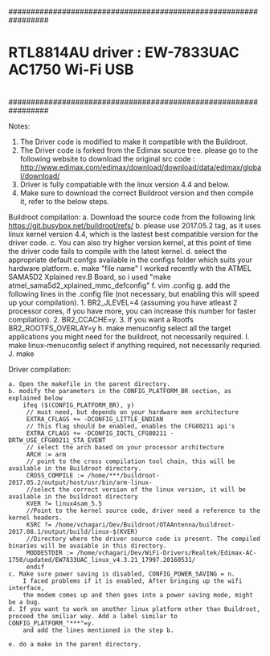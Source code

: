 #################################################################
#	
#		RTL8814AU driver : EW-7833UAC AC1750 Wi-Fi USB 
#
#################################################################

Notes:

1. The Driver code is modified to make it compatible with the Buildroot.
2. The Driver code is forked from the Edimax source tree.
	please go to the following website to download the original src code : http://www.edimax.com/edimax/download/download/data/edimax/global/download/
3. Driver is fully compatiable with the linux version 4.4 and below. 
4. Make sure to download the correct Buildroot version and then compile it, refer to the below steps.


Buildroot compilation:
	a. Download the source code from the following link
		https://git.busybox.net/buildroot/refs/
	b. please use 2017.05.2 tag, as it uses linux kernel version 4.4, which is the lastest best compatible version for the driver code. 
	c. You can also try higher version kernel, at this point of time the driver code fails to compile with the latest kernel. 
	d. select the appropriate default confgs available in the configs folder which suits your hardware platform. 
	e. make "file name"
		I worked recently with the ATMEL SAMA5D2 Xplained rev.B Board, so i used "make atmel_sama5d2_xplained_mmc_defconfig" 
	f. vim .config 
	g. add the following lines in the .config file (not necessary, but enabling this will speed up your compilation). 
		1. BR2_JLEVEL=4 (assuming you have atleast 2 processor cores, if you have more, you can increase this number for faster compilation). 
		2. BR2_CCACHE=y. 
		3. If you want a Rootfs
			BR2_ROOTFS_OVERLAY=y
	h. make menuconfig 
		select all the target applications you might need for the buildroot, not necessarily required. 
	I. make linux-menuconfig
		select if anything required, not necessarily requried. 
	J. make

Driver compilation:

	a. Open the makefile in the parent directory.
	b. modify the parameters in the CONFIG_PLATFORM_BR section, as explained below
		ifeq ($(CONFIG_PLATFORM_BR), y)
		 // must need, but depends on your hardware mem architecture
		 EXTRA_CFLAGS += -DCONFIG_LITTLE_ENDIAN
		 // This flag should be enabled, enables the CFG80211 api's 
 		 EXTRA_CFLAGS += -DCONFIG_IOCTL_CFG80211 -DRTW_USE_CFG80211_STA_EVENT 
		 // select the arch based on your processor architecture
 		 ARCH := arm 
		 // point to the cross compilation tool chain, this will be available in the Buildroot directory. 
 		 CROSS_COMPILE := /home/***/buildroot-2017.05.2/output/host/usr/bin/arm-linux- 
		 //select the correct version of the linux version, it will be available in the buildroot directory
		 KVER ?= linux4sam_5.5 
		 //Point to the kernel source code, driver need a reference to the kernel headers. 
		 KSRC ?= /home/vchagari/Dev/Buildroot/OTAAntenna/buildroot-2017.08.1/output/build/linux-$(KVER)
		 //Directory where the driver source code is present. The compiled binaries will be avaiable in this directory.
		 MODDESTDIR := /home/vchagari/Dev/WiFi-Drivers/Realtek/Edimax-AC-1750/updated/EW7833UAC_linux_v4.3.21_17997.20160531/
		 endif
	c. Make sure power saving is disabled, CONFIG_POWER_SAVING = n. 
		I faced problems if it is enabled, After bringing up the wifi interface, 
		the modem comes up and then goes into a power saving mode, might be a bug. 
	d. If you want to work on another linux platform other than Buildroot, proceed the smiliar way. Add a label similar to CONFIG_PLATFORM_"***"=y.
		and add the lines mentioned in the step b. 

	e. do a make in the parent directory. 


